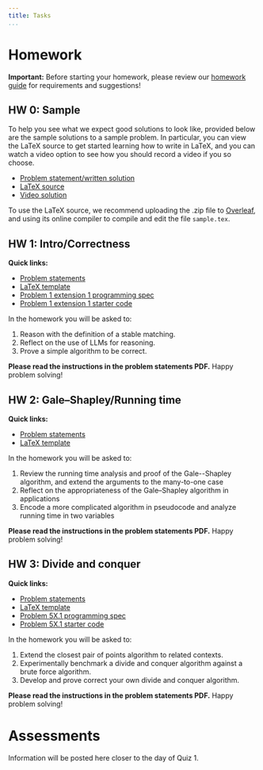```yaml
---
title: Tasks
...
```


# Homework

**Important:** Before starting your homework, please review our [homework guide](./guides.html#guide-to-homework) for requirements and suggestions!


## HW 0: Sample

To help you see what we expect good solutions to look like, provided below are the sample solutions to a sample problem. In particular, you can view the LaTeX source to get started learning how to write in LaTeX, and you can watch a video option to see how you should record a video if you so choose.

* [Problem statement/written solution](files/homework/sample/sample.pdf)
* [LaTeX source](files/homework/sample/sample.zip)
* [Video solution](files/homework/sample/sample.mp4)

To use the LaTeX source, we recommend uploading the .zip file to [Overleaf](https://www.overleaf.com), and using its online compiler to compile and edit the file `sample.tex`. 

## HW 1: Intro/<wbr>Correctness

**Quick links:**

- [Problem statements](files/homework/hw1/hw1.pdf)
- [LaTeX template](files/homework/hw1/hw1.zip)
- [Problem 1 extension 1 programming spec](https://docs.google.com/document/d/e/2PACX-1vSTTKuxOrmNvc4y8pgdwg15vP1qehJP0ykoVPUVYyFGDE-SIvcvoHfNXFa8c3n2_61EHHudH5Bs85Bq/pub)
- [Problem 1 extension 1 starter code](files/homework/hw1/hw1_p1_x2.zip)

In the homework you will be asked to:

1. Reason with the definition of a stable matching.
1. Reflect on the use of LLMs for reasoning.
1. Prove a simple algorithm to be correct.

**Please read the instructions in the problem statements PDF.** Happy problem solving!

## HW 2: Gale&ndash;Shapley/Running time

**Quick links:**

- [Problem statements](files/homework/hw2/hw2.pdf)
- [LaTeX template](files/homework/hw2/hw2.zip)

In the homework you will be asked to:

1. Review the running time analysis and proof of the Gale--Shapley algorithm, and extend the arguments to the many-to-one case
1. Reflect on the appropriateness of the Gale&ndash;Shapley algorithm in applications
1. Encode a more complicated algorithm in pseudocode and analyze running time in two variables

**Please read the instructions in the problem statements PDF.** Happy problem solving!

## HW 3: Divide and conquer

**Quick links:**

- [Problem statements](files/homework/hw3/hw3.pdf)
- [LaTeX template](files/homework/hw3/hw3.zip)
- [Problem 5X.1 programming spec](https://docs.google.com/document/d/e/2PACX-1vQfSAoKmu5_8oC0gyRd2hUerurZCoSjM0wCuoAE3wvu7x_IaLKOIxm1FmKiHYJqNWXgEjrf31fm043A/pub)
- [Problem 5X.1 starter code](files/homework/hw3/hw3_p5_x1.zip)

In the homework you will be asked to:

1. Extend the closest pair of points algorithm to related contexts.
1. Experimentally benchmark a divide and conquer algorithm against a brute force algorithm.
1. Develop and prove correct your own divide and conquer algorithm.

**Please read the instructions in the problem statements PDF.** Happy problem solving!

# Assessments
Information will be posted here closer to the day of Quiz 1.

<!-- Your midterm exam will be at 6:00pm-7:30pm on Wednesday February 19 in [Bagly 131](https://www.washington.edu/maps/#!/BAG) in lieue of a normal class meeting.

You will be permitted 1 letter-sized page, front and back, of notes to reference for the exam. You are welcome to construct that independently or in groups. You may type it or hand-write it. Besides this one page, the exam will otherwise be closed resources (i.e. no textbook, electronics, neighbors, etc.). The exam will additionally have some information provided for you (see what will be included by looking at the practice exam below). It's wortwhile to keep in mind what we include there when designing your personal notes sheet.


The midterm will cover all material from the beginning of the quarter through Dynamic Programming (i.e. everything through Homework 5). This includes all of:

- Stable Matching
- Graph Algorithms and aymptotic analysis
- Greedy Algorithms
- Divide and Conquer Algorithms
- Dynamic Programming Algorithms.

To give you a sense for what to expect, here are some practice exams for you:

- [practice exam 1](files/exams/practice-midterm-1.pdf) ([solutions](files/exams/practice-midterm-1-solutions.pdf))
- [practice exam 2](files/exams/practice-midterm-2.pdf) ([solutions](files/exams/practice-midterm-2-solutions.pdf))

We will additionally have a review session at 4:30pm on Tuesday February 18 in Bagly 131 (i.e. the exam room). During that review session we will discuss practice exam 1. There will be additional review in your regular section on 2/13. Office hours are also certainly a resource for preparing for the exam (Nathan will hold some on Tuesday 2/18 since 2/17 is a holiday). -->

<!-- ## Final
Your final exam will occur at 2:30pm on Monday March 17. Because the course scheduled into the final exam block after ours does not have a final exam, you will have until 5:20pm to take the exam. Again, if you have anticipated conflicts with this time, please let Prof. Brunelle.

You will be permitted 1 letter-sized page, front and back, of notes to reference for the exam. You are welcome to construct that independently or in groups. You may type it or hand-write it. Besides this one page, the exam will otherwise be closed resources (i.e. no textbook, electronics, neighbors, etc.). The exam will additionally have some information provided for you (see what will be included by looking at the practice exam below). It's wortwhile to keep in mind what we include there when designing your personal notes sheet.

The exam is cumulative, and so may include any topic from the entire quarter. In particular, this means all midterm content as well as:

- Max flow, min cut, and applications thereof
- Linear Programming
- NP Completeness

Expect the exam to contain roughly 8 short answer questions and roughly 4 long-form questions (the exact numbers will depend on the diffucly level of the specific questions selected). We have provided a sample exam below. Note that this sample exam is actually slightly longer than the actual final will be (it has 10 short answer and 6 long-form questions). We provided more questions in the practice in order to demonstrate a broader variety of questions you might see on the actual exam.

[practice final](files/exams/practice-final.pdf) ([solutions](files/exams/practice-final-solutions.pdf))

We will discuss this practice exam during a review session on Friday 3/14 4:30pm-6:30pm in CSE2 room G20. -->

